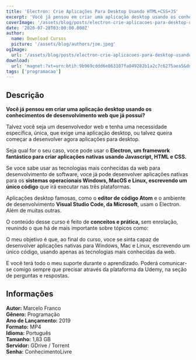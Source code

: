 ```yaml
---
title: 'Electron: Crie Aplicações Para Desktop Usando HTML+CSS+JS'
excerpt: 'Você já pensou em criar uma aplicação desktop usando os conhecimentos de desenvolvimento web que já possui?   Talvez você seja um desenvolvedor web e tenha uma necessidade específica, única, que exige uma aplicação desktop, ou talvez queira começar a desenvolver agora aplicaç'
coverImage: '/assets/blog/posts/electron-crie-aplicacoes-para-desktop-usando-htmlcssjs.jpg'
date: '2020-07-28T03:00:00.000Z'
author:
  name: Download Cursos
  picture: '/assets/blog/authors/joe.jpeg'
ogImage:
  url: '/assets/blog/posts/electron-crie-aplicacoes-para-desktop-usando-htmlcssjs.jpg'
download:
  url: 'magnet:?xt=urn:btih:9b969cddd6e063107fa049282b1a2c7c6275aea5&dn=Electron%20Crie%20Aplicacoes%20Desktop%20Nativas%20Usando%20HTML%20CSS%20Javascript&tr=udp%3a%2f%2ftracker.openbittorrent.com%3a1337%2fannounce&tr=udp%3a%2f%2ftracker.opentrackr.org%3a1337%2fannounce'
tags: ['programacao']
---
```

<h2>Descrição</h2>
<p><strong>Você já pensou em criar uma aplicação desktop usando os conhecimentos de desenvolvimento web que já possui?</strong></p><p>Talvez você seja um desenvolvedor web e tenha uma necessidade específica, única, que exige uma aplicação desktop, ou talvez queira começar a desenvolver agora aplicações para desktop.</p><p>Seja qual for o seu caso, voce pode usar o <strong>Electron, um framework fantástico para criar aplicações nativas usando Javascript, HTML e CSS.</strong></p><p>Se voce sabe usar as tecnologias mais conhecidas da web para desenvolvimento de software, voce já pode desenvolver aplicações nativas para os <strong>sistemas operacionais Windows, MacOS e Linux, escrevendo um único código</strong> que irá executar nas três plataformas.</p><p>Aplicações desktop famosas, como o <strong>editor de código Atom</strong> e o ambiente de desenvolvimento <strong>Visual Studio Code, da Microsoft</strong>, usam o Electron. Além de muitas outras.</p><p>O conteúdo desse curso é feito de <strong>conceitos e prática, </strong>sem enrolação, reunindo o que há de mais importante sobre tópicos como:</p><p>O meu objetivo é que, ao final do curso, voce se sinta capaz de desenvolver aplicações nativas para Windows, Mac e Linux, escrevendo um único código, usando apenas as tecnologias mais conhecidas da web.</p><p>E você terá todo o meu suporte durante o aprendizado. Poderá comunicar-se comigo sempre que precisar através da plataforma da Udemy, na seção de perguntas e respostas.</p><h2>Informações</h2><p><strong>Autor:</strong> Marcelo Franco<br/> <strong>Gênero:</strong> Programação<br/> <strong>Ano de Lançamento:</strong> 2019<br/> <strong>Formato:</strong> MP4<br/> <strong>Idioma:</strong> Português<br/> <strong>Tamanho:</strong> 1,83 GB<br/> <strong>Servidor:</strong> GDrive / Torrent<br/> <strong>Senha:</strong> ConhecimentoLivre</p>